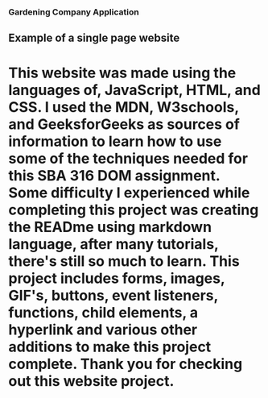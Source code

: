 ### Gardening Company Application
## Example of a single page website
# This website was made using the languages of, JavaScript, HTML, and CSS. I used the MDN, W3schools, and GeeksforGeeks as sources of information to learn how to use some of the techniques needed for this SBA 316 DOM assignment. Some difficulty I experienced while completing this project was creating the READme using markdown language, after many tutorials, there's still so much to learn.   This project includes forms, images, GIF's, buttons, event listeners, functions, child elements, a hyperlink and various other additions to make this project complete. Thank you for checking out this website project.